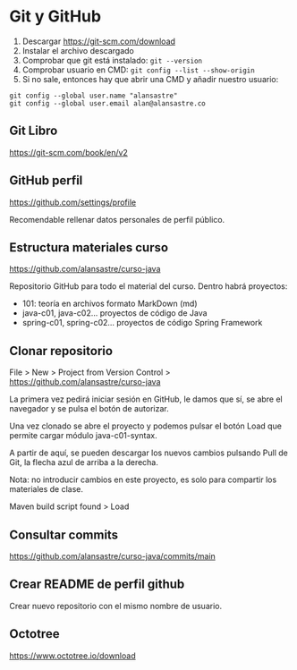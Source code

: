 
# Git y GitHub


1. Descargar https://git-scm.com/download
2. Instalar el archivo descargado
3. Comprobar que git está instalado: `git --version`
4. Comprobar usuario en CMD: `git config --list --show-origin`
5. Si no sale, entonces hay que abrir una CMD y añadir nuestro usuario:

```
git config --global user.name "alansastre"
git config --global user.email alan@alansastre.co
```

## Git Libro

https://git-scm.com/book/en/v2

## GitHub perfil

https://github.com/settings/profile

Recomendable rellenar datos personales de perfil público.


## Estructura materiales curso

https://github.com/alansastre/curso-java

Repositorio GitHub para todo el material del curso. Dentro habrá proyectos:

* 101: teoría en archivos formato MarkDown (md)
* java-c01, java-c02... proyectos de código de Java
* spring-c01, spring-c02... proyectos de código Spring Framework

## Clonar repositorio

File > New > Project from Version Control > https://github.com/alansastre/curso-java

La primera vez pedirá iniciar sesión en GitHub, le damos que sí, se abre el navegador y se pulsa 
el botón de autorizar.

Una vez clonado se abre el proyecto y podemos pulsar el botón Load que permite cargar módulo 
java-c01-syntax.

A partir de aquí, se pueden descargar los nuevos cambios pulsando Pull de Git, la flecha azul de 
arriba a la derecha.

Nota: no introducir cambios en este proyecto, es solo para compartir los materiales de clase.

Maven build script found > Load

## Consultar commits

https://github.com/alansastre/curso-java/commits/main


## Crear README de perfil github

Crear nuevo repositorio con el mismo nombre de usuario.

## Octotree

https://www.octotree.io/download



